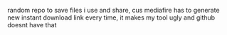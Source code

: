 random repo to save files i use and share, cus mediafire has to generate new instant download link every time, it makes my tool ugly and github doesnt have that

